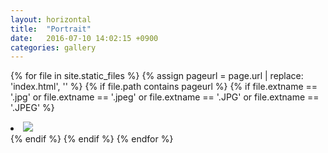 ```yaml
---
layout: horizontal
title:  "Portrait"
date:   2016-07-10 14:02:15 +0900
categories: gallery
---
```


{% for file in site.static_files %}
  {% assign pageurl = page.url | replace: 'index.html', '' %}
  {% if file.path contains pageurl %}
    {% if file.extname == '.jpg' or file.extname == '.jpeg' or file.extname == '.JPG' or file.extname == '.JPEG' %}
    <li><img src="{{ file.path }}" /></li>
    {% endif %}
  {% endif %}
{% endfor %}